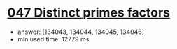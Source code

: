 [047 Distinct primes factors](http://projecteuler.net/problem=47)
========================

- answer: [134043, 134044, 134045, 134046] 
- min used time: 12779 ms

